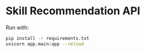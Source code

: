# Skill Recommendation API

Run with:
```bash
pip install -r requirements.txt
uvicorn app.main:app --reload
```
